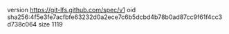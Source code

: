 version https://git-lfs.github.com/spec/v1
oid sha256:4f5e3fe7acfbfe63232d0a2ece7c6b5dcbd4b78b0ad87cc9f61f4cc3d738c064
size 1119
